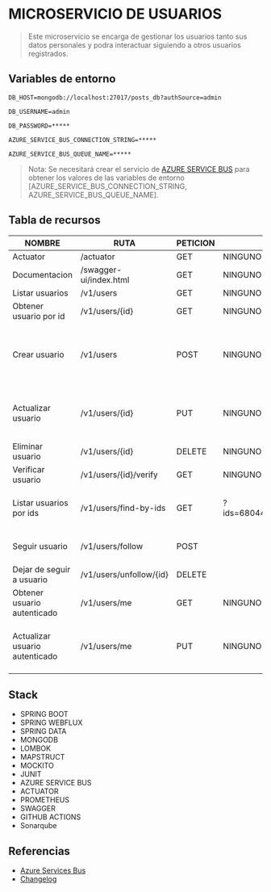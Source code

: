 # MICROSERVICIO DE USUARIOS
> Este microservicio se encarga de gestionar los usuarios tanto sus datos personales y podra interactuar siguiendo a otros usuarios registrados.

## Variables de entorno
```
DB_HOST=mongodb://localhost:27017/posts_db?authSource=admin
```
```
DB_USERNAME=admin
```
```
DB_PASSWORD=*****
```
```
AZURE_SERVICE_BUS_CONNECTION_STRING=*****
```
```
AZURE_SERVICE_BUS_QUEUE_NAME=*****
```
>Nota: Se necesitará crear el servicio de [AZURE SERVICE BUS](https://learn.microsoft.com/en-us/azure/service-bus-messaging/service-bus-messaging-overview)  para obtener los valores de las variables de entorno [AZURE_SERVICE_BUS_CONNECTION_STRING, AZURE_SERVICE_BUS_QUEUE_NAME].
## Tabla de recursos
| NOMBRE                         | RUTA                    | PETICION | PARAMETROS                                             | CUERPO                                                                                                                | 
|--------------------------------|-------------------------|----------|--------------------------------------------------------|-----------------------------------------------------------------------------------------------------------------------|
| Actuator                       | /actuator               | GET      | NINGUNO                                                | NINGUNO                                                                                                               |
| Documentacion                  | /swagger-ui/index.html  | GET      | NINGUNO    | NINGUNO                                                                                                               |
| Listar usuarios                | /v1/users               | GET      | NINGUNO                                                | NINGUNO                                                                                                               |
| Obtener usuario por id         | /v1/users/{id}          | GET      | NINGUNO                                                | NINGUNO                                                                                                               |
| Crear usuario                  | /v1/users               | POST     | NINGUNO                                                | {<br/>"names":"Jhon"<br/>"lastNames":"Doe"<br/>"email":"jhondoe@example.com"<br/>"userId":"cde8c071a420424abf2"<br/>} |
| Actualizar usuario             | /v1/users/{id}          | PUT      | NINGUNO                                                | {<br/>"names":"Jhon"<br/>"lastNames":"Doe"<br/>"email":"jhondoe@example.com"<br/>}                                    |
| Eliminar usuario               | /v1/users/{id}          | DELETE   | NINGUNO                                                | NINGUNO                                                                                                               |
| Verificar usuario              | /v1/users/{id}/verify   | GET      | NINGUNO                                                | NINGUNO                                                                                                               |
| Listar usuarios por ids        | /v1/users/find-by-ids   | GET      | ?ids=6804498d871f48237c0f5e40,6804498d871f48237c0f5e47 | {<br/>"postId":"6804498d871f48237c0f5e40",<br/> "typeTarget":"LIKE"<br/>}                                             |
| Seguir usuario                 | /v1/users/follow        | POST     |                                                        | {<br/>"followedId":"cde8c071a420424abf28b189ae2cd6982",<br/>}                                                         |
| Dejar de seguir a usuario      | /v1/users/unfollow/{id} | DELETE   |                                                        |                                                                                                                       |
| Obtener usuario autenticado    | /v1/users/me            | GET      | NINGUNO                                                | NINGUNO                                                                                                               |
| Actualizar usuario autenticado | /v1/users/me            | PUT      | NINGUNO                                                | {<br/>"names":"Jhon"<br/>"lastNames":"Doe"<br/>"email":"jhondoe@example.com"<br/>}                                    |

## Stack
* SPRING BOOT
* SPRING WEBFLUX
* SPRING DATA
* MONGODB
* LOMBOK
* MAPSTRUCT
* MOCKITO
* JUNIT
* AZURE SERVICE BUS
* ACTUATOR
* PROMETHEUS
* SWAGGER
* GITHUB ACTIONS
* Sonarqube

## Referencias
* [Azure Services Bus](https://learn.microsoft.com/en-us/azure/service-bus-messaging/service-bus-messaging-overview)
* [Changelog](https://github.com/fsialer/twitter-clone-users-service/blob/main/CHANGELOG.md)